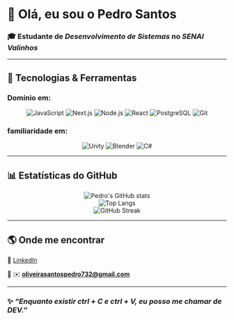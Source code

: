 # 👋 Olá, eu sou o Pedro Santos  

### 🎓 Estudante de *Desenvolvimento de Sistemas* no *SENAI Valinhos*  

---

## 🚀 Tecnologias & Ferramentas  

### Domínio em:

<div align="center">

![JavaScript](https://img.shields.io/badge/-JavaScript-F7DF1E?logo=javascript&logoColor=000&style=for-the-badge)
![Next.js](https://img.shields.io/badge/-Next.js-000000?logo=next.js&logoColor=fff&style=for-the-badge)
![Node.js](https://img.shields.io/badge/-Node.js-339933?logo=node.js&logoColor=fff&style=for-the-badge)
![React](https://img.shields.io/badge/-React-61DAFB?logo=react&logoColor=000&style=for-the-badge)
![PostgreSQL](https://img.shields.io/badge/-PostgreSQL-336791?logo=postgresql&logoColor=fff&style=for-the-badge)
![Git](https://img.shields.io/badge/-Git-F05032?logo=git&logoColor=fff&style=for-the-badge)

</div>

### familiaridade em:
<div align="center">

![Unity](https://img.shields.io/badge/-Unity-000000?logo=unity&logoColor=fff&style=for-the-badge)
![Blender](https://img.shields.io/badge/-Blender-e17a04?logo=blender&logoColor=fff&style=for-the-badge)
![C#](https://img.shields.io/badge/C%23-652076?style=for-the-badge&logo=C#&logoColor=fff&style=for-the-badge)

</div>

---

## 📊 Estatísticas do GitHub  

<div align="center">

![Pedro's GitHub stats](https://github-readme-stats.vercel.app/api?username=pedro-ols&show_icons=true&theme=tokyonight&count_private=true)  
![Top Langs](https://github-readme-stats.vercel.app/api/top-langs/?username=pedro-ols&layout=compact&theme=tokyonight)  
![GitHub Streak](https://streak-stats.demolab.com?user=pedro-ols&theme=tokyonight&hide_border=false)  

</div>

---

<!-- ## 📂 Projetos em Destaque  

🔹 [**Projeto Full Stack**](https://github.com/pedro-ols/SEU-REPO) — Aplicação completa com frontend e backend  
🔹 [**API REST em Node.js**](https://github.com/pedro-ols/SEU-REPO) — API robusta com autenticação JWT e PostgreSQL  
🔹 [**Portfólio Pessoal**](https://github.com/pedro-ols/SEU-REPO) — Site moderno feito em React/Next.js  

--- -->

## 🌎 Onde me encontrar  

📌 [LinkedIn](https://www.linkedin.com/in/www.linkedin.com/in/pedro-santos-52a5a02b1)  
<!-- 📌 [Portfólio](https://SEU-SITE.com)   -->
📌 ✉️ **oliveirasantospedro732@gmail.com**

---

### ✨ _“Enquanto existir *ctrl + C* e *ctrl + V*, eu posso me chamar de DEV.”_  
